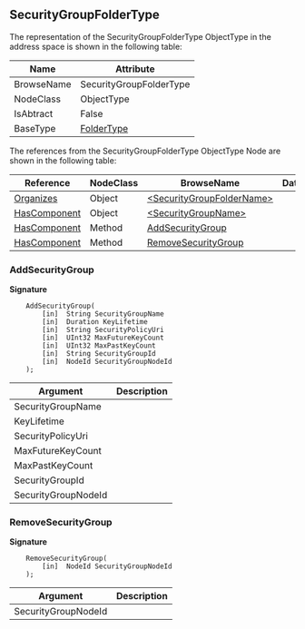 <!-- objecttype -->
## SecurityGroupFolderType
  
The representation of the SecurityGroupFolderType ObjectType in the address space is shown in the following table:  

|Name|Attribute|
|---|---|
|BrowseName|SecurityGroupFolderType|
|NodeClass|ObjectType|
|IsAbtract|False|
|BaseType|[FolderType](../../../Part5/ObjectTypes/FolderType/readme.md)|

The references from the SecurityGroupFolderType ObjectType Node are shown in the following table:  

|Reference|NodeClass|BrowseName|DataType|TypeDefinition|ModellingRule|
|---|---|---|---|---|---|
|[Organizes](../../../Part3/ReferenceTypes/Organizes/readme.md)|Object|[&lt;SecurityGroupFolderName&gt;](#&lt;SecurityGroupFolderName&gt;)||[SecurityGroupFolderType](../../Part14/ObjectTypes/SecurityGroupFolderType/readme.md)|[OptionalPlaceholder](../../Objects/OptionalPlaceholder/readme.md)|
|[HasComponent](../../../Part3/ReferenceTypes/HasComponent/readme.md)|Object|[&lt;SecurityGroupName&gt;](#&lt;SecurityGroupName&gt;)||[SecurityGroupType](../../Part14/ObjectTypes/SecurityGroupType/readme.md)|[OptionalPlaceholder](../../Objects/OptionalPlaceholder/readme.md)|
|[HasComponent](../../../Part3/ReferenceTypes/HasComponent/readme.md)|Method|[AddSecurityGroup](#AddSecurityGroup)|||[Mandatory](../../Objects/Mandatory/readme.md)|
|[HasComponent](../../../Part3/ReferenceTypes/HasComponent/readme.md)|Method|[RemoveSecurityGroup](#RemoveSecurityGroup)|||[Mandatory](../../Objects/Mandatory/readme.md)|

### <a name="AddSecurityGroup"></a>AddSecurityGroup
  
**Signature**
```
    AddSecurityGroup(
        [in]  String SecurityGroupName
        [in]  Duration KeyLifetime
        [in]  String SecurityPolicyUri
        [in]  UInt32 MaxFutureKeyCount
        [in]  UInt32 MaxPastKeyCount
        [in]  String SecurityGroupId
        [in]  NodeId SecurityGroupNodeId
    );
```

|Argument|Description|
|---|---|
|SecurityGroupName||
|KeyLifetime||
|SecurityPolicyUri||
|MaxFutureKeyCount||
|MaxPastKeyCount||
|SecurityGroupId||
|SecurityGroupNodeId||

### <a name="RemoveSecurityGroup"></a>RemoveSecurityGroup
  
**Signature**
```
    RemoveSecurityGroup(
        [in]  NodeId SecurityGroupNodeId
    );
```

|Argument|Description|
|---|---|
|SecurityGroupNodeId||


